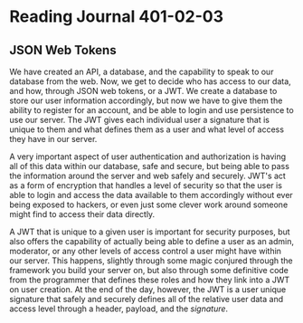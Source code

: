 # Reading Journal 401-02-03

## JSON Web Tokens

We have created an API, a database, and the capability to speak to our database from the web.  Now, we get to decide who has access to our data, and how, through JSON web tokens, or a JWT.  We create a database to store our user information accordingly, but now we have to give them the ability to register for an account, and be able to login and use persistence to use our server.  The JWT gives each individual user a signature that is unique to them and what defines them as a user and what level of access they have in our server.

A very important aspect of user authentication and authorization is having all of this data within our database, safe and secure, but being able to pass the information around the server and web safely and securely.  JWT's act as a form of encryption that handles a level of security so that the user is able to login and access the data available to them accordingly without ever being exposed to hackers, or even just some clever work around someone might find to access their data directly.

A JWT that is unique to a given user is important for security purposes, but also offers the capability of actually being able to define a user as an admin, moderator, or any other levels of access control a user might have within our server.  This happens, slightly through some magic conjured through the framework you build your server on, but also through some definitive code from the programmer that defines these roles and how they link into a JWT on user creation.  At the end of the day, however, the JWT is a user unique signature that safely and securely defines all of the relative user data and access level through a header, payload, and the *signature*.